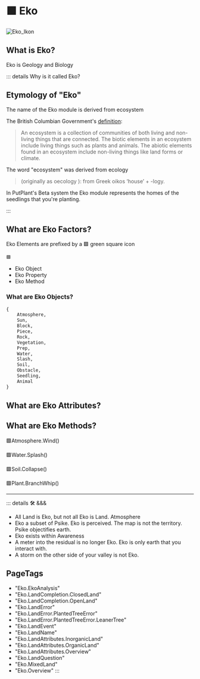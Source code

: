 # 🟩  <eko>Eko</eko>

![Eko_Ikon](/Eko/Eko_Ikon.png)

## What is <eko>Eko</eko>?

Eko is Geology and Biology

::: details Why is it called <eko>Eko</eko>?

## Etymology of "<eko>Eko</eko>"

The name of the Eko module is derived from <eko>eco</eko>system

The British Columbian Government's [definition](https://www2.gov.bc.ca/gov/content/environment/plants-animals-ecosystems/ecosystems):
> An ecosystem is a collection of communities of both living and non-living things that are connected. The biotic elements in an ecosystem include living things such as plants and animals. The abiotic elements found in an ecosystem include non-living things like land forms or climate.

The word "<eko>eco</eko>system" was derived from <eko>eco</eko>logy

> (originally as <eko>oeco</eko>logy ): from Greek <eko>oikos</eko> ‘house’ + -logy.

In PutPlant's <beta>Beta system</beta> the <eko>Eko</eko> module represents the <eko>homes</eko> of the seedlings that you're planting.

:::

## <eko>What are Eko Factors?</eko>

Eko Elements are prefixed by a 🟩 green square icon

```py
🟩
```

- Eko Object
- Eko Property
- Eko Method

### <eko>What are Eko Objects?</eko>

```py
{
    Atmosphere,
    Sun,
    Block,
    Piece,
    Rock,
    Vegetation,
    Prep,
    Water,
    Slash,
    Soil,
    Obstacle,
    Seedling,
    Animal
}
```

## <eko>What are Eko Attributes?</eko>

## <eko>What are Eko Methods?</eko>

🟩<eko>Atmosphere.Wind()</eko>

🟩<eko>Water.Splash()</eko>

🟩<eko>Soil.Collapse()</eko>

🟩<eko>Plant.BranchWhip()</eko>

---

<!-- =================================================== -->
<!-- =================================================== -->
<!-- =================================================== -->
<!-- =================================================== -->
<!-- =================================================== -->
::: details 🛠 <dev>&&&</dev>

- All Land is Eko, but not all Eko is Land. Atmosphere
- Eko a subset of Psike. Eko is perceived. The map is not the territory. Psike objectifies earth.
- Eko exists within Awareness
- A meter into the residual is no longer Eko. Eko is only earth that you interact with.
- A storm on the other side of your valley is not Eko.

<h2>PageTags</h2>

- "Eko.EkoAnalysis"
- "Eko.LandCompletion.ClosedLand"
- "Eko.LandCompletion.OpenLand"
- "Eko.LandError"
- "Eko.LandError.PlantedTreeError"
- "Eko.LandError.PlantedTreeError.LeanerTree"
- "Eko.LandEvent"
- "Eko.LandName"
- "Eko.LandAttributes.InorganicLand"
- "Eko.LandAttributes.OrganicLand"
- "Eko.LandAttributes.Overview"
- "Eko.LandQuestion"
- "Eko.MixedLand"
- "Eko.Overview"
:::
